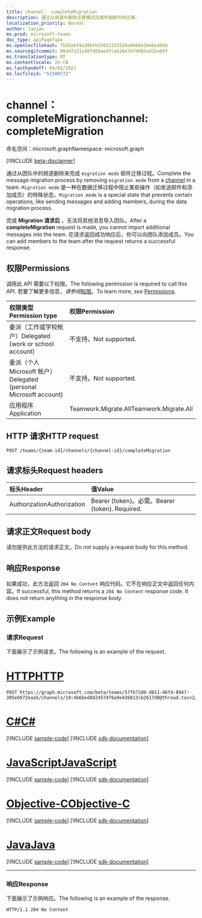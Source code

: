 ```yaml
---
title: channel： completeMigration
description: 通过从频道中删除迁移模式完成外部邮件的迁移。
localization_priority: Normal
author: laujan
ms.prod: microsoft-teams
doc_type: apiPageType
ms.openlocfilehash: fb56abf4a30bfe55021535526e86b0e34ebe4bbb
ms.sourcegitcommit: 08d47a31c48fd69ae4fcee26e34fdd65ad1ba69f
ms.translationtype: MT
ms.contentlocale: zh-CN
ms.lasthandoff: 04/02/2021
ms.locfileid: "51508772"
---
```

# <a name="channel-completemigration"></a><span data-ttu-id="8cea6-103">channel： completeMigration</span><span class="sxs-lookup"><span data-stu-id="8cea6-103">channel: completeMigration</span></span>

<span data-ttu-id="8cea6-104">命名空间：microsoft.graph</span><span class="sxs-lookup"><span data-stu-id="8cea6-104">Namespace: microsoft.graph</span></span>

[!INCLUDE [beta-disclaimer](../../includes/beta-disclaimer.md)]

<span data-ttu-id="8cea6-105">通过从团队中的频道删除来完成 `migration mode` 邮件迁移过程[](../resources/channel.md)。</span><span class="sxs-lookup"><span data-stu-id="8cea6-105">Complete the message migration process by removing `migration mode` from a [channel](../resources/channel.md) in a team.</span></span> <span data-ttu-id="8cea6-106">`Migration mode` 是一种在数据迁移过程中阻止某些操作（如发送邮件和添加成员）的特殊状态。</span><span class="sxs-lookup"><span data-stu-id="8cea6-106">`Migration mode` is a special state that prevents certain operations, like sending messages and adding members, during the data migration process.</span></span>

<span data-ttu-id="8cea6-107">完成 **Migration 请求后** ，无法将其他消息导入团队。</span><span class="sxs-lookup"><span data-stu-id="8cea6-107">After a **completeMigration** request is made, you cannot import additional messages into the team.</span></span> <span data-ttu-id="8cea6-108">在请求返回成功响应后，你可以向团队添加成员。</span><span class="sxs-lookup"><span data-stu-id="8cea6-108">You can add members to the team after the request returns a successful response.</span></span>

## <a name="permissions"></a><span data-ttu-id="8cea6-109">权限</span><span class="sxs-lookup"><span data-stu-id="8cea6-109">Permissions</span></span>

<span data-ttu-id="8cea6-110">调用此 API 需要以下权限。</span><span class="sxs-lookup"><span data-stu-id="8cea6-110">The following permission is required to call this API.</span></span> <span data-ttu-id="8cea6-111">若要了解更多信息，*请参阅*[权限](/graph/permissions-reference)。</span><span class="sxs-lookup"><span data-stu-id="8cea6-111">To learn more, *see* [Permissions](/graph/permissions-reference).</span></span>

|<span data-ttu-id="8cea6-112">权限类型</span><span class="sxs-lookup"><span data-stu-id="8cea6-112">Permission type</span></span>      | <span data-ttu-id="8cea6-113">权限</span><span class="sxs-lookup"><span data-stu-id="8cea6-113">Permission</span></span>  |
|:--------------------|:---------------------------------------------------------|
| <span data-ttu-id="8cea6-114">委派（工作或学校帐户）</span><span class="sxs-lookup"><span data-stu-id="8cea6-114">Delegated (work or school account)</span></span>  | <span data-ttu-id="8cea6-115">不支持。</span><span class="sxs-lookup"><span data-stu-id="8cea6-115">Not supported.</span></span>|
| <span data-ttu-id="8cea6-116">委派（个人 Microsoft 帐户）</span><span class="sxs-lookup"><span data-stu-id="8cea6-116">Delegated (personal Microsoft account)</span></span> | <span data-ttu-id="8cea6-117">不支持。</span><span class="sxs-lookup"><span data-stu-id="8cea6-117">Not supported.</span></span> |
|<span data-ttu-id="8cea6-118">应用程序</span><span class="sxs-lookup"><span data-stu-id="8cea6-118">Application</span></span> | <span data-ttu-id="8cea6-119">Teamwork.Migrate.All</span><span class="sxs-lookup"><span data-stu-id="8cea6-119">Teamwork.Migrate.All</span></span>|

## <a name="http-request"></a><span data-ttu-id="8cea6-120">HTTP 请求</span><span class="sxs-lookup"><span data-stu-id="8cea6-120">HTTP request</span></span>
<!-- { "blockType": "ignored" } -->
```http
POST /teams/{team-id}/channels/{channel-id}/completeMigration
```

## <a name="request-headers"></a><span data-ttu-id="8cea6-121">请求标头</span><span class="sxs-lookup"><span data-stu-id="8cea6-121">Request headers</span></span>

| <span data-ttu-id="8cea6-122">标头</span><span class="sxs-lookup"><span data-stu-id="8cea6-122">Header</span></span>       | <span data-ttu-id="8cea6-123">值</span><span class="sxs-lookup"><span data-stu-id="8cea6-123">Value</span></span> |
|:---------------|:--------|
| <span data-ttu-id="8cea6-124">Authorization</span><span class="sxs-lookup"><span data-stu-id="8cea6-124">Authorization</span></span>  | <span data-ttu-id="8cea6-p104">Bearer {token}。必需。</span><span class="sxs-lookup"><span data-stu-id="8cea6-p104">Bearer {token}. Required.</span></span>  |

## <a name="request-body"></a><span data-ttu-id="8cea6-127">请求正文</span><span class="sxs-lookup"><span data-stu-id="8cea6-127">Request body</span></span>

<span data-ttu-id="8cea6-128">请勿提供此方法的请求正文。</span><span class="sxs-lookup"><span data-stu-id="8cea6-128">Do not supply a request body for this method.</span></span>

## <a name="response"></a><span data-ttu-id="8cea6-129">响应</span><span class="sxs-lookup"><span data-stu-id="8cea6-129">Response</span></span>

<span data-ttu-id="8cea6-p105">如果成功，此方法返回 `204 No Content` 响应代码。它不在响应正文中返回任何内容。</span><span class="sxs-lookup"><span data-stu-id="8cea6-p105">If successful, this method returns a `204 No Content` response code. It does not return anything in the response body.</span></span>

## <a name="example"></a><span data-ttu-id="8cea6-132">示例</span><span class="sxs-lookup"><span data-stu-id="8cea6-132">Example</span></span>

### <a name="request"></a><span data-ttu-id="8cea6-133">请求</span><span class="sxs-lookup"><span data-stu-id="8cea6-133">Request</span></span>

<span data-ttu-id="8cea6-134">下面展示了示例请求。</span><span class="sxs-lookup"><span data-stu-id="8cea6-134">The following is an example of the request.</span></span>
<!-- markdownlint-disable MD025 -->
<!-- markdownlint-disable MD022 -->



# <a name="http"></a>[<span data-ttu-id="8cea6-135">HTTP</span><span class="sxs-lookup"><span data-stu-id="8cea6-135">HTTP</span></span>](#tab/http)
<!-- {
  "blockType": "request",
  "name": "completeMigration_channel"
}-->

```http
POST https://graph.microsoft.com/beta/teams/57fb72d0-d811-46f4-8947-305e6072eaa5/channels/19:4b6bed8d24574f6a9e436813cb2617d8@thread.tacv2/completeMigration
```
# <a name="c"></a>[<span data-ttu-id="8cea6-136">C#</span><span class="sxs-lookup"><span data-stu-id="8cea6-136">C#</span></span>](#tab/csharp)
[!INCLUDE [sample-code](../includes/snippets/csharp/completemigration-channel-csharp-snippets.md)]
[!INCLUDE [sdk-documentation](../includes/snippets/snippets-sdk-documentation-link.md)]

# <a name="javascript"></a>[<span data-ttu-id="8cea6-137">JavaScript</span><span class="sxs-lookup"><span data-stu-id="8cea6-137">JavaScript</span></span>](#tab/javascript)
[!INCLUDE [sample-code](../includes/snippets/javascript/completemigration-channel-javascript-snippets.md)]
[!INCLUDE [sdk-documentation](../includes/snippets/snippets-sdk-documentation-link.md)]

# <a name="objective-c"></a>[<span data-ttu-id="8cea6-138">Objective-C</span><span class="sxs-lookup"><span data-stu-id="8cea6-138">Objective-C</span></span>](#tab/objc)
[!INCLUDE [sample-code](../includes/snippets/objc/completemigration-channel-objc-snippets.md)]
[!INCLUDE [sdk-documentation](../includes/snippets/snippets-sdk-documentation-link.md)]

# <a name="java"></a>[<span data-ttu-id="8cea6-139">Java</span><span class="sxs-lookup"><span data-stu-id="8cea6-139">Java</span></span>](#tab/java)
[!INCLUDE [sample-code](../includes/snippets/java/completemigration-channel-java-snippets.md)]
[!INCLUDE [sdk-documentation](../includes/snippets/snippets-sdk-documentation-link.md)]

---


<!-- markdownlint-disable MD001 -->
<!-- markdownlint-disable MD024 -->
### <a name="response"></a><span data-ttu-id="8cea6-140">响应</span><span class="sxs-lookup"><span data-stu-id="8cea6-140">Response</span></span>

<span data-ttu-id="8cea6-141">下面展示了示例响应。</span><span class="sxs-lookup"><span data-stu-id="8cea6-141">The following is an example of the response.</span></span>
<!-- {
  "blockType": "response",
  "truncated": true
} -->

```http
HTTP/1.1 204 No Content
```

<!-- uuid: 5793eec6-0e5a-11eb-adc1-0242ac120002
2020-10-14 20:22:11 UTC -->
<!--
{
  "type": "#page.annotation",
  "description": "completeMigration_ channel",
  "keywords": "",
  "section": "documentation",
  "tocPath": "",
  "suppressions": [
  ]
}
-->
